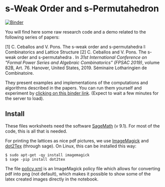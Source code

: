 # s-Weak Order and s-Permutahedron

[![Binder](https://beta.mybinder.org/badge.svg)](https://mybinder.org/v2/gh/VivianePons/SWeakOrder/main)


You will find here some raw research code and a demo related to the following series of papers:

[1] C. Ceballos and V. Pons. The s-weak order and s-permutahedra I: Combinatorics and Lattice Structure
[2] C. Ceballos and V. Pons. The s-weak order and s-permutahedra . In *31st International Conference on "Formal Power Series and Algebraic Combinatorics" (FPSAC 2019)*, volume 82B, Art. 76. Hanover, United States, 2019. Séminaire Lotharingien de Combinatoire. 


They present examples and implementations of the computations and algorithms described in the papers. You can run them yourself and experiment by [clicking on this binder link](https://mybinder.org/v2/gh/VivianePons/SWeakOrder/main). (Expect to wait a few minutes for the server to load).

## Install

These files worksheets need the software [SageMath](https://www.sagemath.org/) (v 9.1). For most of the code, this is all that is needed. 

For printing the lattices as nice pdf pictures, we use [ImageMagick](https://imagemagick.org/index.php) and [dot2Tex](https://dot2tex.readthedocs.io/en/latest/) (through sage). On Linux, this can be installed this way:

```console
$ sudo apt-get -qy install imagemagick
$ sage -pip install dot2tex
```

The file [policy.xml](app/.magic/policy.xml) is an ImageMagick policy file which allows for converting pdf into png (not default), which makes it possible to show some of the latex created images directly in the notebook.
